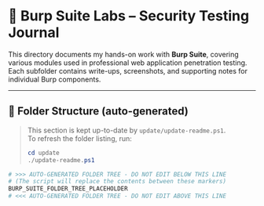 ﻿# 🧠 Burp Suite Labs – Security Testing Journal

This directory documents my hands-on work with **Burp Suite**, covering various modules used in professional web application penetration testing.  
Each subfolder contains write-ups, screenshots, and supporting notes for individual Burp components.

---

## 📂 Folder Structure (auto-generated)

> This section is kept up-to-date by `update/update-readme.ps1`.  
> To refresh the folder listing, run:
>
> ```powershell
> cd update
> ./update-readme.ps1
> ```

```bash
# >>> AUTO-GENERATED FOLDER TREE - DO NOT EDIT BELOW THIS LINE
# (The script will replace the contents between these markers)
BURP_SUITE_FOLDER_TREE_PLACEHOLDER
# <<< AUTO-GENERATED FOLDER TREE - DO NOT EDIT ABOVE THIS LINE
